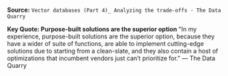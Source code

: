 **Source:** `Vector databases (Part 4)_ Analyzing the trade-offs · The Data Quarry`

**Key Quote: Purpose-built solutions are the superior option**
"In my experience, purpose-built solutions are the superior option, because they have a wider of suite of functions, are able to implement cutting-edge solutions due to starting from a clean-slate, and they also contain a host of optimizations that incumbent vendors just can’t prioritize for." — The Data Quarry
